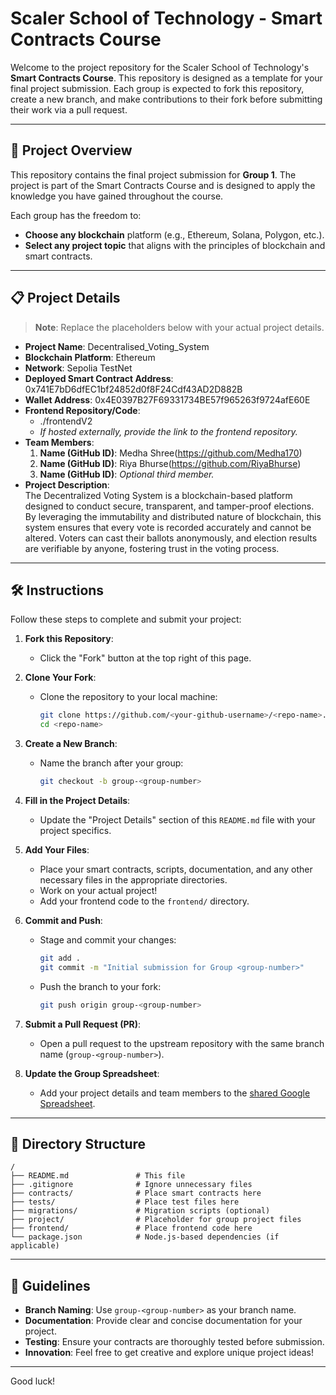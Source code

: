 # Scaler School of Technology - Smart Contracts Course

Welcome to the project repository for the Scaler School of Technology's **Smart Contracts Course**. This repository is designed as a template for your final project submission. Each group is expected to fork this repository, create a new branch, and make contributions to their fork before submitting their work via a pull request.

---

## 📖 Project Overview

This repository contains the final project submission for **Group 1**. The project is part of the Smart Contracts Course and is designed to apply the knowledge you have gained throughout the course.

Each group has the freedom to:
- **Choose any blockchain** platform (e.g., Ethereum, Solana, Polygon, etc.).
- **Select any project topic** that aligns with the principles of blockchain and smart contracts.

---

## 📋 Project Details

> **Note**: Replace the placeholders below with your actual project details.

- **Project Name**: Decentralised_Voting_System
- **Blockchain Platform**: Ethereum
- **Network**: Sepolia TestNet
- **Deployed Smart Contract Address**: 0x741E7bD6dfEC1bf24852d0f8F24Cdf43AD2D882B
- **Wallet Address**: 0x4E0397B27F69331734BE57f965263f9724afE60E
- **Frontend Repository/Code**:
  - ./frontendV2
  - _If hosted externally, provide the link to the frontend repository._
- **Team Members**:
  1. **Name (GitHub ID)**: Medha Shree(https://github.com/Medha170)
  2. **Name (GitHub ID)**: Riya Bhurse(https://github.com/RiyaBhurse)
  3. **Name (GitHub ID)**: _Optional third member._
- **Project Description**:  
  The Decentralized Voting System is a blockchain-based platform designed to conduct secure, transparent, and tamper-proof elections. By leveraging the immutability and distributed nature of blockchain, this system ensures that every vote is recorded accurately and cannot be altered. Voters can cast their ballots anonymously, and election results are verifiable by anyone, fostering trust in the voting process.

---

## 🛠️ Instructions

Follow these steps to complete and submit your project:

1. **Fork this Repository**:
   - Click the "Fork" button at the top right of this page.

2. **Clone Your Fork**:
   - Clone the repository to your local machine:
     ```bash
     git clone https://github.com/<your-github-username>/<repo-name>.git
     cd <repo-name>
     ```

3. **Create a New Branch**:
   - Name the branch after your group:
     ```bash
     git checkout -b group-<group-number>
     ```

4. **Fill in the Project Details**:
   - Update the "Project Details" section of this `README.md` file with your project specifics.

5. **Add Your Files**:
   - Place your smart contracts, scripts, documentation, and any other necessary files in the appropriate directories.
   - Work on your actual project!
   - Add your frontend code to the `frontend/` directory.

7. **Commit and Push**:
   - Stage and commit your changes:
     ```bash
     git add .
     git commit -m "Initial submission for Group <group-number>"
     ```
   - Push the branch to your fork:
     ```bash
     git push origin group-<group-number>
     ```

8. **Submit a Pull Request (PR)**:
   - Open a pull request to the upstream repository with the same branch name (`group-<group-number>`).

9. **Update the Group Spreadsheet**:
   - Add your project details and team members to the [shared Google Spreadsheet](https://docs.google.com/spreadsheets/d/1C_mDUio9TwyUG8cXcGF81EQPDmd1Q-l-13LXyUnXVBE/edit?usp=sharing).

---

## 📂 Directory Structure

```plaintext
/
├── README.md               # This file
├── .gitignore              # Ignore unnecessary files
├── contracts/              # Place smart contracts here
├── tests/                  # Place test files here
├── migrations/             # Migration scripts (optional)
├── project/                # Placeholder for group project files
├── frontend/               # Place frontend code here
└── package.json            # Node.js-based dependencies (if applicable)
```

---

## 📝 Guidelines

- **Branch Naming**: Use `group-<group-number>` as your branch name.
- **Documentation**: Provide clear and concise documentation for your project.
- **Testing**: Ensure your contracts are thoroughly tested before submission.
- **Innovation**: Feel free to get creative and explore unique project ideas!

---

Good luck!
